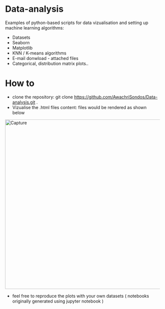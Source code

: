 # Data-analysis

Examples of python-based scripts for data vizualisation and setting up machine learning algorithms:

- Datasets
- Seaborn
- Matplotlib
- KNN / K-means algorithms
- E-mail donwload - attached files
- Categorical, distribution matrix plots..

# How to 

- clone the repository: git clone https://github.com/AwachriSondos/Data-analysis.git .
- Vizualise the .html files content: files would be rendered as shown below

<img width="552" alt="Capture" src="https://user-images.githubusercontent.com/96657112/147818488-ec3dd08e-f485-4fc2-b286-a1f1345229b0.PNG">

- feel free to reproduce the plots with your own datasets ( notebooks originally generated using jupyter notebook )
